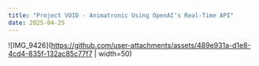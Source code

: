 ```yaml
---
title: "Project VOID - Animatronic Using OpenAI's Real-Time API"
date: 2025-04-25
---
```


![IMG_9426](https://github.com/user-attachments/assets/489e931a-d1e8-4cd4-835f-132ac85c77f7 | width=50)
